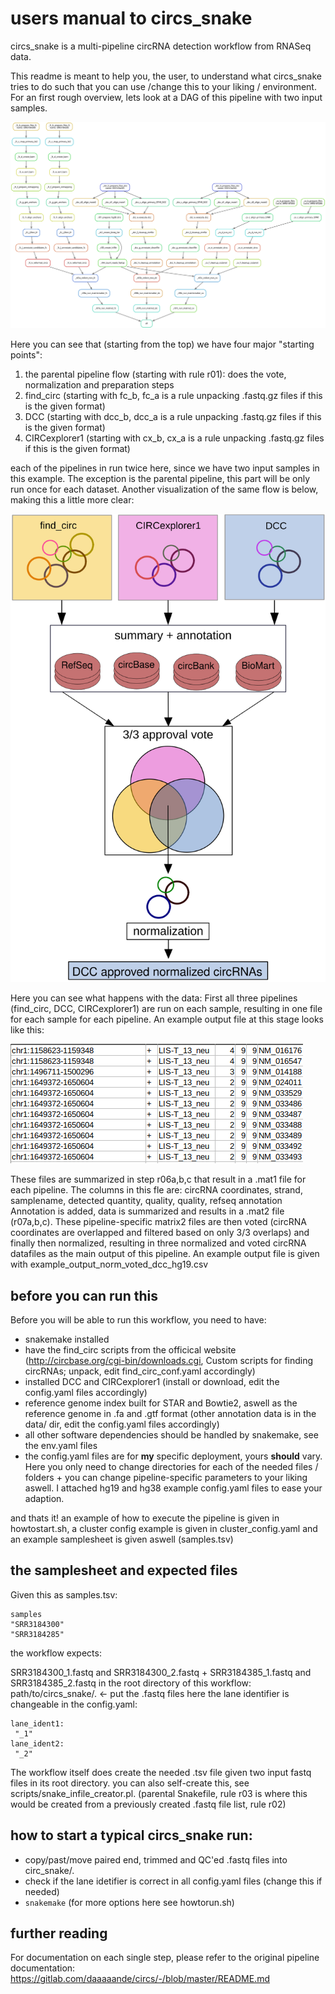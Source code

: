 # users manual to circs_snake
circs_snake is a multi-pipeline circRNA detection workflow from RNASeq data.

This readme is meant to help you, the user, to understand what circs_snake tries to do such that you can use /change this to your liking / environment.
For an first rough overview, lets look at a DAG of this pipeline with two input samples.

![Alt text](dag_before_vote.svg?raw=true "circs_snake DAG")

Here you can see that (starting from the top) we have four major "starting points":
1. the parental pipeline flow (starting with rule r01): does the vote, normalization and preparation steps
2. find_circ (starting with fc_b, fc_a is a rule unpacking .fastq.gz files if this is the given format)
3. DCC (starting with dcc_b, dcc_a is a rule unpacking .fastq.gz files if this is the given format)
4. CIRCexplorer1 (starting with cx_b, cx_a is a rule unpacking .fastq.gz files if this is the given format)

each of the pipelines in run twice here, since we have two input samples in this example. The exception is the parental pipeline, this part will be only run once for each dataset.
Another visualization of the same flow is below, making this a little more clear:

![Alt text](crude_flowchart_circs.svg?raw=true "circs_snake flowchart")

Here you can see what happens with the data:
First all three pipelines (find_circ, DCC, CIRCexplorer1) are run on each sample, resulting in one file for each sample for each pipeline. An example output file at this stage looks like this:

![Alt text](example_tsv_file.png?raw=true "head of example tsv out file")

These files are summarized in step r06a,b,c that result in a .mat1 file for each pipeline.
The columns in this fle are: circRNA coordinates, strand, samplename, detected quantity, quality, quality, refseq annotation
Annotation is added, data is summarized and results in a .mat2 file (r07a,b,c).
These pipeline-specific matrix2 files are then voted (circRNA coordinates are overlapped and filtered based on only 3/3 overlaps) and finally then normalized, resulting in three normalized and voted circRNA datafiles as the main output of this pipeline. An example output file is given with example_output_norm_voted_dcc_hg19.csv


## before you can run this
Before you will be able to run this workflow, you need to have:
- snakemake installed
- have the find_circ scripts from the officical website (http://circbase.org/cgi-bin/downloads.cgi, Custom scripts for finding circRNAs; unpack, edit find_circ_conf.yaml accordingly)
- installed DCC and CIRCexplorer1 (install or download, edit the config.yaml files accordingly)
- reference genome index built for STAR and Bowtie2, aswell as the reference genome in .fa and .gtf format (other annotation data is in the data/ dir, edit the config.yaml files accordingly)
- all other software dependencies should be handled by snakemake, see the env.yaml files
- the config.yaml files are for **my** specific deployment, yours **should** vary. Here you only need to change directories for each of the needed files / folders + you can change pipeline-specific parameters to your liking aswell. I attached hg19 and hg38 example config.yaml files to ease your adaption.

and thats it! an example of how to execute the pipeline is given in howtostart.sh, a cluster config example is given in cluster_config.yaml and an example samplesheet is given aswell (samples.tsv)


## the samplesheet and expected files

Given this as samples.tsv:
``` head samples.tsv
samples
"SRR3184300"
"SRR3184285"
```
the workflow expects:

SRR3184300_1.fastq and SRR3184300_2.fastq +
SRR3184385_1.fastq and SRR3184385_2.fastq
 in the root directory of this workflow: path/to/circs_snake/. <- put the .fastq files here
 the lane identifier is changeable in the config.yaml:
 ```
 lane_ident1:
  "_1"
 lane_ident2:
  "_2"
```

The workflow itself does create the needed .tsv file given two input fastq files in its root directory. you can also self-create this, see scripts/snake_infile_creator.pl. (parental Snakefile, rule r03 is where this would be created from a previously created .fastq file list, rule r02)



## how to start a typical circs_snake run:
- copy/past/move paired end, trimmed and QC'ed .fastq files into circ_snake/.
- check if the lane idetifier is correct in all config.yaml files (change this if needed)
- `snakemake` (for more options here see howtorun.sh)



## further reading

For documentation on each single step, please refer to the original pipeline documentation: https://gitlab.com/daaaaande/circs/-/blob/master/README.md
